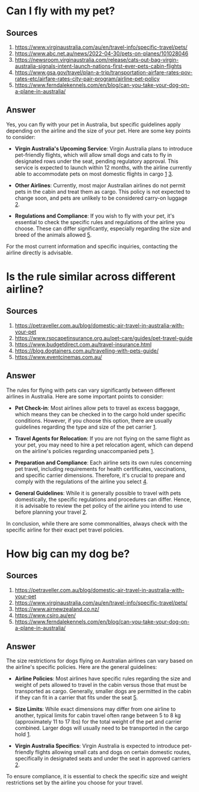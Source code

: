 # Can I fly with my pet?

## Sources
1. https://www.virginaustralia.com/au/en/travel-info/specific-travel/pets/
2. https://www.abc.net.au/news/2022-04-30/pets-on-planes/101028046
3. https://newsroom.virginaustralia.com/release/cats-out-bag-virgin-australia-signals-intent-launch-nations-first-ever-pets-cabin-flights
4. https://www.gsa.gov/travel/plan-a-trip/transportation-airfare-rates-pov-rates-etc/airfare-rates-city-pair-program/airline-pet-policy
5. https://www.ferndalekennels.com/en/blog/can-you-take-your-dog-on-a-plane-in-australia/

## Answer
Yes, you can fly with your pet in Australia, but specific guidelines apply depending on the airline and the size of your pet. Here are some key points to consider:

- **Virgin Australia's Upcoming Service**: Virgin Australia plans to introduce pet-friendly flights, which will allow small dogs and cats to fly in designated rows under the seat, pending regulatory approval. This service is expected to launch within 12 months, with the airline currently able to accommodate pets on most domestic flights in cargo [1](https://www.virginaustralia.com/au/en/travel-info/specific-travel/pets/) [3](https://newsroom.virginaustralia.com/release/cats-out-bag-virgin-australia-signals-intent-launch-nations-first-ever-pets-cabin-flights).

- **Other Airlines**: Currently, most major Australian airlines do not permit pets in the cabin and treat them as cargo. This policy is not expected to change soon, and pets are unlikely to be considered carry-on luggage [2](https://www.abc.net.au/news/2022-04-30/pets-on-planes/101028046).

- **Regulations and Compliance**: If you wish to fly with your pet, it's essential to check the specific rules and regulations of the airline you choose. These can differ significantly, especially regarding the size and breed of the animals allowed [5](https://www.ferndalekennels.com/en/blog/can-you-take-your-dog-on-a-plane-in-australia/).

For the most current information and specific inquiries, contacting the airline directly is advisable.

# Is the rule similar across different airline?

## Sources
1. https://petraveller.com.au/blog/domestic-air-travel-in-australia-with-your-pet
2. https://www.rspcapetinsurance.org.au/pet-care/guides/pet-travel-guide
3. https://www.budgetdirect.com.au/travel-insurance.html
4. https://blog.dogtainers.com.au/travelling-with-pets-guide/
5. https://www.eventcinemas.com.au/

## Answer
The rules for flying with pets can vary significantly between different airlines in Australia. Here are some important points to consider:

- **Pet Check-in**: Most airlines allow pets to travel as excess baggage, which means they can be checked in to the cargo hold under specific conditions. However, if you choose this option, there are usually guidelines regarding the type and size of the pet carrier [1](https://petraveller.com.au/blog/domestic-air-travel-in-australia-with-your-pet).

- **Travel Agents for Relocation**: If you are not flying on the same flight as your pet, you may need to hire a pet relocation agent, which can depend on the airline's policies regarding unaccompanied pets [1](https://petraveller.com.au/blog/domestic-air-travel-in-australia-with-your-pet).

- **Preparation and Compliance**: Each airline sets its own rules concerning pet travel, including requirements for health certificates, vaccinations, and specific carrier dimensions. Therefore, it's crucial to prepare and comply with the regulations of the airline you select [4](https://blog.dogtainers.com.au/travelling-with-pets-guide/).

- **General Guidelines**: While it is generally possible to travel with pets domestically, the specific regulations and procedures can differ. Hence, it is advisable to review the pet policy of the airline you intend to use before planning your travel [2](https://www.rspcapetinsurance.org.au/pet-care/guides/pet-travel-guide).

In conclusion, while there are some commonalities, always check with the specific airline for their exact pet travel policies.

# How big can my dog be?

## Sources
1. https://petraveller.com.au/blog/domestic-air-travel-in-australia-with-your-pet
2. https://www.virginaustralia.com/au/en/travel-info/specific-travel/pets/
3. https://www.airnewzealand.co.nz/
4. https://www.csiro.au/en/
5. https://www.ferndalekennels.com/en/blog/can-you-take-your-dog-on-a-plane-in-australia/

## Answer
The size restrictions for dogs flying on Australian airlines can vary based on the airline's specific policies. Here are the general guidelines:

- **Airline Policies**: Most airlines have specific rules regarding the size and weight of pets allowed to travel in the cabin versus those that must be transported as cargo. Generally, smaller dogs are permitted in the cabin if they can fit in a carrier that fits under the seat [5](https://www.ferndalekennels.com/en/blog/can-you-take-your-dog-on-a-plane-in-australia/).

- **Size Limits**: While exact dimensions may differ from one airline to another, typical limits for cabin travel often range between 5 to 8 kg (approximately 11 to 17 lbs) for the total weight of the pet and carrier combined. Larger dogs will usually need to be transported in the cargo hold [1](https://petraveller.com.au/blog/domestic-air-travel-in-australia-with-your-pet).

- **Virgin Australia Specifics**: Virgin Australia is expected to introduce pet-friendly flights allowing small cats and dogs on certain domestic routes, specifically in designated seats and under the seat in approved carriers [2](https://www.virginaustralia.com/au/en/travel-info/specific-travel/pets/).

To ensure compliance, it is essential to check the specific size and weight restrictions set by the airline you choose for your travel.

